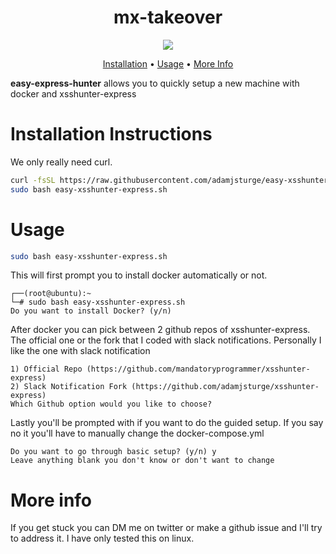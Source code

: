 <h1 align="center">
  mx-takeover
  <br>
</h1>



<p align="center">
  <a href="https://twitter.com/adamjsturge"><img src="https://img.shields.io/twitter/follow/adamjsturge.svg?logo=twitter"></a>
</p>

<p align="center">
  <a href="#installation-instructions">Installation</a> •
  <a href="#usage">Usage</a> •
  <a href="#more-info">More Info</a>
</p>


**easy-express-hunter** allows you to quickly setup a new machine with docker and xsshunter-express

# Installation Instructions

We only really need curl.

```bash
curl -fsSL https://raw.githubusercontent.com/adamjsturge/easy-xsshunter-express/master/easy-xsshunter-express.sh -o easy-xsshunter-express.sh
sudo bash easy-xsshunter-express.sh
```

# Usage

```sh
sudo bash easy-xsshunter-express.sh
```

This will first prompt you to install docker automatically or not.


```console
┌──(root@ubuntu):~
└─# sudo bash easy-xsshunter-express.sh
Do you want to install Docker? (y/n)
```

After docker you can pick between 2 github repos of xsshunter-express. The official one or the fork that I coded with slack notifications. Personally I like the one with slack notification

```console
1) Official Repo (https://github.com/mandatoryprogrammer/xsshunter-express)
2) Slack Notification Fork (https://github.com/adamjsturge/xsshunter-express)
Which Github option would you like to choose?
```

Lastly you'll be prompted with if you want to do the guided setup. If you say no it you'll have to manually change the docker-compose.yml

```console
Do you want to go through basic setup? (y/n) y
Leave anything blank you don't know or don't want to change
```

# More info
If you get stuck you can DM me on twitter or make a github issue and I'll try to address it. 
I have only tested this on linux.
